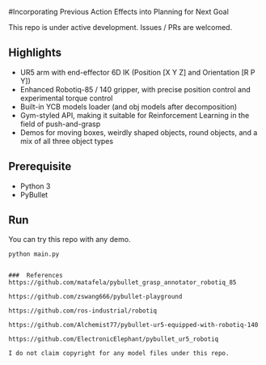 #Incorporating Previous Action Effects into Planning for Next Goal


This repo is under active development. Issues / PRs are welcomed.


## Highlights

- UR5 arm with end-effector 6D IK (Position [X Y Z] and Orientation [R P Y])
- Enhanced Robotiq-85 / 140 gripper, with precise position control and experimental torque control
- Built-in YCB models loader (and obj models after decomposition)
- Gym-styled API, making it suitable for Reinforcement Learning in the field of push-and-grasp
- Demos for moving boxes, weirdly shaped objects, round objects, and a mix of all three object types

## Prerequisite
- Python 3
- PyBullet

## Run

You can try this repo with any demo.
```[Python]
python main.py


###  References
https://github.com/matafela/pybullet_grasp_annotator_robotiq_85

https://github.com/zswang666/pybullet-playground

https://github.com/ros-industrial/robotiq

https://github.com/Alchemist77/pybullet-ur5-equipped-with-robotiq-140

https://github.com/ElectronicElephant/pybullet_ur5_robotiq 

I do not claim copyright for any model files under this repo.
